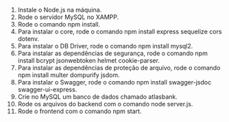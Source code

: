 1. Instale o Node.js na máquina.
2. Rode o servidor MySQL no XAMPP.
3. Rode o comando npm install.
4. Para instalar o core, rode o comando npm install express sequelize cors dotenv.
5. Para instalar o DB Driver, rode o comando npm install mysql2.
6. Para instalar as dependências de segurança, rode o comando npm install bcrypt jsonwebtoken helmet cookie-parser.
7. Para instalar as dependências de proteção de arquivo, rode o comando npm install multer dompurify jsdom.
8. Para instalar o Swagger, rode o comando npm install swagger-jsdoc swagger-ui-express.
9. Crie no MySQL um banco de dados chamado atlasbank.
10. Rode os arquivos do backend com o comando node server.js.
11. Rode o frontend com o comando npm start.